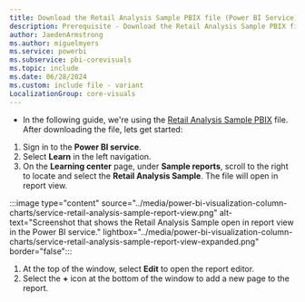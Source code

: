 ```yaml
---
title: Download the Retail Analysis Sample PBIX file (Power BI Service)
description: Prerequisite - Download the Retail Analysis Sample PBIX file
author: JaedenArmstrong
ms.author: miguelmyers
ms.service: powerbi
ms.subservice: pbi-corevisuals
ms.topic: include
ms.date: 06/28/2024
ms.custom: include file - variant
LocalizationGroup: core-visuals
---
```

- In the following guide, we're using the [Retail Analysis Sample PBIX](https://download.microsoft.com/download/9/6/D/96DDC2FF-2568-491D-AAFA-AFDD6F763AE3/Retail%20Analysis%20Sample%20PBIX.pbix) file. After downloading the file, lets get started:

1. Sign in to the **Power BI service**.
1. Select **Learn** in the left navigation.
1. On the **Learning center** page, under **Sample reports**, scroll to the right to locate and select the **Retail Analysis Sample**. The file will open in report view.

:::image type="content" source="../media/power-bi-visualization-column-charts/service-retail-analysis-sample-report-view.png" alt-text="Screenshot that shows the Retail Analysis Sample open in report view in the Power BI service." lightbox="../media/power-bi-visualization-column-charts/service-retail-analysis-sample-report-view-expanded.png" border="false":::

1. At the top of the window, select **Edit** to open the report editor.
1. Select the **+** icon at the bottom of the window to add a new page to the report.
